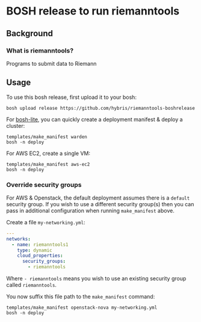 BOSH release to run riemanntools
=======================

Background
----------

### What is riemanntools?

Programs to submit data to Riemann

Usage
-----

To use this bosh release, first upload it to your bosh:

```
bosh upload release https://github.com/hybris/riemanntools-boshrelease
```

For [bosh-lite](https://github.com/cloudfoundry/bosh-lite), you can quickly create a deployment manifest & deploy a cluster:

```
templates/make_manifest warden
bosh -n deploy
```

For AWS EC2, create a single VM:

```
templates/make_manifest aws-ec2
bosh -n deploy
```

### Override security groups

For AWS & Openstack, the default deployment assumes there is a `default` security group. If you wish to use a different security group(s) then you can pass in additional configuration when running `make_manifest` above.

Create a file `my-networking.yml`:

```yaml
---
networks:
  - name: riemanntools1
    type: dynamic
    cloud_properties:
      security_groups:
        - riemanntools
```

Where `- riemanntools` means you wish to use an existing security group called `riemanntools`.

You now suffix this file path to the `make_manifest` command:

```
templates/make_manifest openstack-nova my-networking.yml
bosh -n deploy
```
